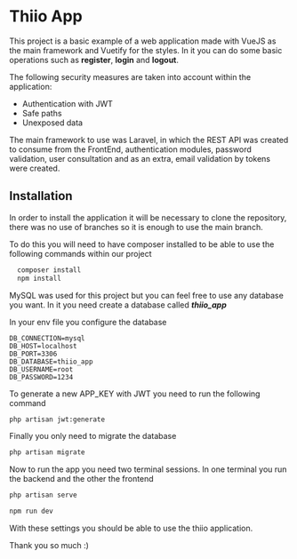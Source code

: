 
# Thiio App

This project is a basic example of a web application made with VueJS as the main framework and Vuetify for the styles. In it you can do some basic operations such as **register**, **login** and **logout**.

The following security measures are taken into account within the application:
* Authentication with JWT
* Safe paths
* Unexposed data

The main framework to use was Laravel, in which the REST API was created to consume from the FrontEnd, authentication modules, password validation, user consultation and as an extra, email validation by tokens were created.


## Installation

In order to install the application it will be necessary to clone the repository, there was no use of branches so it is enough to use the main branch.

To do this you will need to have composer installed to be able to use the following commands within our project

```bash
  composer install
  npm install
```

MySQL was used for this project but you can feel free to use any database you want. In it you need create a database called **_thiio_app_**

In your env file you configure the database

```env
DB_CONNECTION=mysql
DB_HOST=localhost
DB_PORT=3306
DB_DATABASE=thiio_app
DB_USERNAME=root
DB_PASSWORD=1234
```

To generate a new APP_KEY with JWT you need to run the following command

```bash
php artisan jwt:generate
```

Finally you only need to migrate the database

```bash
php artisan migrate
```

Now to run the app you need two terminal sessions. In one terminal you run the backend and the other the frontend

```bash
php artisan serve
```

```bash
npm run dev
```

With these settings you should be able to use the thiio application.

Thank you so much :)
